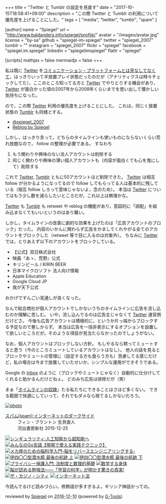 +++
title = "Twitter と Tumblr の設定を見直す"
date =  "2017-10-15T18:58:41+09:00"
description = "この際 Twitter と Tumblr の利用について優先度を上げることにした。"
tags        = [ "media", "twitter", "tumblr", "spam" ]

[author]
  name      = "Spiegel"
  url       = "http://www.baldanders.info/spiegel/profile/"
  avatar    = "/images/avatar.jpg"
  license   = "by-sa"
  github    = "spiegel-im-spiegel"
  twitter   = "spiegel_2007"
  tumblr    = ""
  instagram = "spiegel_2007"
  flickr    = "spiegel"
  facebook  = "spiegel.im.spiegel"
  linkedin  = "spiegelimspiegel"
  flattr    = "spiegel"

[scripts]
  mathjax = false
  mermaidjs = false
+++

私は既に [Twitter] を[コミュニケーション・プラットフォームとは見なしてなくて](https://scrapbox.io/spiegel-branch/%E3%82%BF%E3%82%A4%E3%83%A0%E3%83%A9%E3%82%A4%E3%83%B3%E3%81%AE%E5%A5%B4%E9%9A%B7)，はっきりいって半放置プレイ状態だったのだが（アナリティクスは時々チェックしてた），ここのところ知ってる方と [Twitter] でやりとりする機会があり， [Twitter] が面白かった頃の2007年から2008年くらいまでを思い出して懐かしい気持ちになった。

ので，この際 [Twitter] 利用の優先度を上げることにした。
これは，同じく放置状態の [Tumblr] も同様とする。

- [@spiegel_2007](https://twitter.com/spiegel_2007)
- [Reblog by Spiegel](http://log.baldanders.info/)

しかし，はっきり言って，どちらのタイムラインも使いものにならないくらい荒れ放題なので， follow の整理が必要である。
すなわち

1. もう関わりや興味のない法人アカウントは削除する
1. 同じく関わりや興味の薄い個人アカウントも（内容が面白くても心を鬼にして）削除する

これで [Twitter], [Tumblr] ともに50アカウントほど削除できた。
[Twitter] は相互 follow が分かるようになってるので follow してもらってる人は基本的に残している（相互 follow しろって意味じゃないよ，念のため）。
本当は [Twitter] についてはもう少し数を減らしたいところだが，これ以上は無理かな。

[Twitter] も [Tumblr] も retweet や reblog の機能があり，意図的に「誤配」を組み込まなくてもいいというのはあり難い。

しかし，タイムラインの改善に劇的な効果を上げたのは「広告アカウントのブロック」だった。
内容のいかんに関わらず広告をかましてくれやがる全てのアカウントをブロックした（retweet 等で目に入るのは対象外）。
ちなみに [Twitter] では，とりあえず以下のアカウントをブロックしている。

- 【公式】双日株式会社
- 映画『あゝ、荒野』公式
- キリンビール / KIRIN BEER‏
- 日本マイクロソフト 法人向け情報
- Apple Education
- Google Cloud JP
- 我が天下公式

おかげですんごい見通しが良くなった。

なんで総合商社が個人アカウントでしかないうちのタイムラインに広告を流し込むのか理解に苦しむ。
いや，流し込んでるのは広告主じゃなくて [Twitter] 運営側だけどさ。
今後も広告アカウントは積極的に，というか片っ端からブロックする予定なので悪しからず。
本当は広告を一括非表示にするオプションを設置して欲しいところだが，そのような項目が見当たらなかったのでしょうがない。

なお，個人アカウントはブロックしない方針。
もしやるなら黙ってミュートすると思う（今のところミュートしているアカウントはなし）。
他人の話を見るとブロックやミュートの管理に（設定する方も食らう方も）苦慮してる感じだけど，私の場合は今まで放置していたせいか，シンプルな運用ができそうである。

Google の [Inbox](https://inbox.google.com/) のように（ブロックやミュートじゃなく）自動的に仕分けしてくれると助かるんだけどねぇ。
どのみち広告は排除だが（笑）

まぁ「[タイムラインの奴隷]」たる私たちにできることはさほど多くない。
できる範囲で快適にしていって，それでもダメなら捨てるしかないだろう。

[Twitter]: https://twitter.com/
[Tumblr]: https://www.tumblr.com/
[タイムラインの奴隷]: https://scrapbox.io/spiegel-branch/%E3%82%BF%E3%82%A4%E3%83%A0%E3%83%A9%E3%82%A4%E3%83%B3%E3%81%AE%E5%A5%B4%E9%9A%B7 "タイムラインの奴隷 - Spiegel's Branch - Scrapbox"

<div class="hreview" ><a class="item url" href="http://www.amazon.co.jp/exec/obidos/ASIN/430924744X/baldandersinf-22/"><img src="http://ecx.images-amazon.com/images/I/51KtN0YwWcL._SL160_.jpg" alt="photo" class="photo"  /></a><dl ><dt class="fn"><a class="item url" href="http://www.amazon.co.jp/exec/obidos/ASIN/430924744X/baldandersinf-22/">スパム[spam]:インターネットのダークサイド</a></dt><dd>フィン・ブラントン 生貝直人 </dd><dd>河出書房新社 2015-12-25</dd></dl><p class="similar"><a href="http://www.amazon.co.jp/exec/obidos/ASIN/475710362X/baldandersinf-22/" target="_top"><img src="http://images.amazon.com/images/P/475710362X.09._SCTHUMBZZZ_.jpg"  alt="シンギュラリティ:人工知能から超知能へ"  /></a> <a href="http://www.amazon.co.jp/exec/obidos/ASIN/477418392X/baldandersinf-22/" target="_top"><img src="http://images.amazon.com/images/P/477418392X.09._SCTHUMBZZZ_.jpg"  alt="みんなのGo言語【現場で使える実践テクニック】"  /></a> <a href="http://www.amazon.co.jp/exec/obidos/ASIN/4526075361/baldandersinf-22/" target="_top"><img src="http://images.amazon.com/images/P/4526075361.09._SCTHUMBZZZ_.jpg"  alt="メカ屋のための脳科学入門-脳をリバースエンジニアリングする-"  /></a> <a href="http://www.amazon.co.jp/exec/obidos/ASIN/479422141X/baldandersinf-22/" target="_top"><img src="http://images.amazon.com/images/P/479422141X.09._SCTHUMBZZZ_.jpg"  alt="伊四〇〇型潜水艦 最後の航跡 上"  /></a> <a href="http://www.amazon.co.jp/exec/obidos/ASIN/4794221428/baldandersinf-22/" target="_top"><img src="http://images.amazon.com/images/P/4794221428.09._SCTHUMBZZZ_.jpg"  alt="伊四〇〇型潜水艦 最後の航跡 下"  /></a> <a href="http://www.amazon.co.jp/exec/obidos/ASIN/4326403152/baldandersinf-22/" target="_top"><img src="http://images.amazon.com/images/P/4326403152.09._SCTHUMBZZZ_.jpg"  alt="プライバシー保護入門: 法制度と数理的基礎"  /></a> <a href="http://www.amazon.co.jp/exec/obidos/ASIN/4103396512/baldandersinf-22/" target="_top"><img src="http://images.amazon.com/images/P/4103396512.09._SCTHUMBZZZ_.jpg"  alt="数学する身体"  /></a> <a href="http://www.amazon.co.jp/exec/obidos/ASIN/447802183X/baldandersinf-22/" target="_top"><img src="http://images.amazon.com/images/P/447802183X.09._SCTHUMBZZZ_.jpg"  alt="脳が認める勉強法――「学習の科学」が明かす驚きの真実!"  /></a> <a href="http://www.amazon.co.jp/exec/obidos/ASIN/4822250652/baldandersinf-22/" target="_top"><img src="http://images.amazon.com/images/P/4822250652.09._SCTHUMBZZZ_.jpg"  alt="ザ・カジノ・シティ"  /></a> <a href="http://www.amazon.co.jp/exec/obidos/ASIN/464112583X/baldandersinf-22/" target="_top"><img src="http://images.amazon.com/images/P/464112583X.09._SCTHUMBZZZ_.jpg"  alt="インターネット法"  /></a> </p>
<p class="description">今読んでるけど読みづらい。修飾語が多すぎるよ。ギリシア神話かっての。</p>
<p class="gtools" >reviewed by <a href='#maker' class='reviewer'>Spiegel</a> on <abbr class="dtreviewed" title="2016-12-10">2016-12-10</abbr> (powered by <a href="http://www.goodpic.com/mt/aws/index.html" >G-Tools</a>)</p>
</div>
